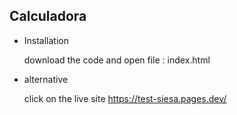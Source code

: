 ## Calculadora 

  - Installation

      download the code and open file : index.html
  
  - alternative
    
      click on the live site https://test-siesa.pages.dev/
